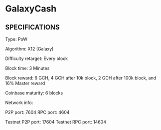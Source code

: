 GalaxyCash
======

SPECIFICATIONS
--------------
Type:                   PoW

Algorithm:              X12 (Galaxy)

Difficulty retarget:    Every block

Block time:             3 Minutes

Block reward:           6 GCH, 4 GCH after 10k block, 2 GCH after 100k block, and 16% Master reward

Coinbase maturity:      6 blocks

Network info:

P2P port: 7604
RPC port: 4604

Testnet P2P port: 17604
Testnet RPC port: 14604

